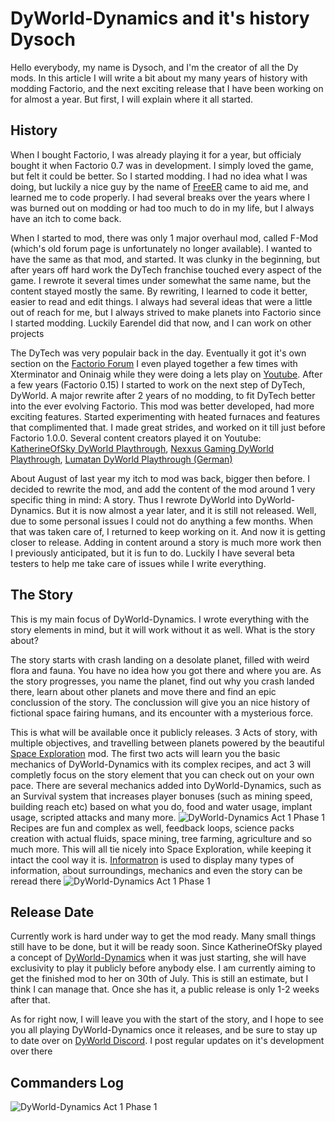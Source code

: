 # DyWorld-Dynamics and it's history <author>Dysoch</author>

Hello everybody, my name is Dysoch, and I'm the creator of all the Dy mods. In this article I will write a bit about my many years of history with modding Factorio, and the next exciting release that I have been working on for almost a year. But first, I will explain where it all started.

## History ##
When I bought Factorio, I was already playing it for a year, but officialy bought it when Factorio 0.7 was in development. I simply loved the game, but felt it could be better. So I started modding. I had no idea what I was doing, but luckily a nice guy by the name of [FreeER](https://forums.factorio.com/viewtopic.php?f=190&t=1568) came to aid me, and learned me to code properly. I had several breaks over the years where I was burned out on modding or had too much to do in my life, but I always have an itch to come back.

When I started to mod, there was only 1 major overhaul mod, called F-Mod (which's old forum page is unfortunately no longer available). I wanted to have the same as that mod, and started. It was clunky in the beginning, but after years off hard work the DyTech franchise touched every aspect of the game. I rewrote it several times under somewhat the same name, but the content stayed mostly the same. By rewriting, I learned to code it better, easier to read and edit things. I always had several ideas that were a little out of reach for me, but I always strived to make planets into Factorio since I started modding. Luckily Earendel did that now, and I can work on other projects

The DyTech was very populair back in the day. Eventually it got it's own section on the [Factorio Forum](https://forums.factorio.com/viewforum.php?f=190) I even played together a few times with Xterminator and Oninaig while they were doing a lets play on [Youtube](https://www.youtube.com/watch?v=RGuc-OVRE94). After a few years (Factorio 0.15) I started to work on the next step of DyTech, DyWorld. A major rewrite after 2 years of no modding, to fit DyTech better into the ever evolving Factorio. This mod was better developed, had more exciting features. Started experimenting with heated furnaces and features that complimented that. I made great strides, and worked on it till just before Factorio 1.0.0. Several content creators played it on Youtube:
[KatherineOfSky DyWorld Playthrough](https://www.youtube.com/playlist?list=PL4o6UvJIdPNqubR5oXdx9SqKFoYW_SL-q), 
[Nexxus Gaming DyWorld Playthrough](https://www.youtube.com/watch?v=Eqs8dakCzL8&list=PLXEOcXLt0r4RxjOgak-BRzO8PMoMnqnoy), 
[Lumatan DyWorld Playthrough (German)](https://www.youtube.com/watch?v=eH6lu5N-oPQ&list=PLEui1S1GUHOMKnVrLjgybKRKzBNMIHTfk)

About August of last year my itch to mod was back, bigger then before. I decided to rewrite the mod, and add the content of the mod around 1 very specific thing in mind: A story. Thus I rewrote DyWorld into DyWorld-Dynamics.
But it is now almost a year later, and it is still not released. Well, due to some personal issues I could not do anything a few months. When that was taken care of, I returned to keep working on it. And now it is getting closer to release. Adding in content around a story is much more work then I previously anticipated, but it is fun to do. Luckily I have several beta testers to help me take care of issues while I write everything.

## The Story ##

This is my main focus of DyWorld-Dynamics. I wrote everything with the story elements in mind, but it will work without it as well. What is the story about?

The story starts with crash landing on a desolate planet, filled with weird flora and fauna. You have no idea how you got there and where you are. As the story progresses, you name the planet, find out why you crash landed there, learn about other planets and move there and find an epic conclussion of the story. The conclussion will give you an nice history of fictional space fairing humans, and its encounter with a mysterious force.

This is what will be available once it publicly releases. 3 Acts of story, with multiple objectives, and travelling between planets powered by the beautiful [Space Exploration](https://mods.factorio.com/mod/space-exploration) mod. The first two acts will learn you the basic mechanics of DyWorld-Dynamics with its complex recipes, and act 3 will completly focus on the story element that you can check out on your own pace. There are several mechanics added into DyWorld-Dynamics, such as an Survival system that increases player bonuses (such as mining speed, building reach etc) based on what you do, food and water usage, implant usage, scripted attacks and many more.
![DyWorld-Dynamics Act 1 Phase 1](https://cdn.discordapp.com/attachments/471326116146184212/866260141732003840/Schermafdruk_2021-07-18_12.04.38.png)
Recipes are fun and complex as well, feedback loops, science packs creation with actual fluids, space mining, tree farming, agriculture and so much more. This will all tie nicely into Space Exploration, while keeping it intact the cool way it is.
[Informatron](https://mods.factorio.com/mod/informatron) is used to display many types of information, about surroundings, mechanics and even the story can be reread there
![DyWorld-Dynamics Act 1 Phase 1](https://cdn.discordapp.com/attachments/471326116146184212/866260121318719538/Schermafdruk_2021-07-18_12.06.33.png)

## Release Date ##

Currently work is hard under way to get the mod ready. Many small things still have to be done, but it will be ready soon. Since KatherineOfSky played a concept of [DyWorld-Dynamics](https://www.youtube.com/playlist?list=PL4o6UvJIdPNp1ca01l6rci52uIL6oWYWN) when it was just starting, she will have exclusivity to play it publicly before anybody else. I am currently aiming to get the finished mod to her on 30th of July. This is still an estimate, but I think I can manage that. Once she has it, a public release is only 1-2 weeks after that.

As for right now, I will leave you with the start of the story, and I hope to see you all playing DyWorld-Dynamics once it releases, and be sure to stay up to date over on [DyWorld Discord](https://discord.gg/yR5vBWy). I post regular updates on it's development over there

## Commanders Log ##

![DyWorld-Dynamics Act 1 Phase 1](https://cdn.discordapp.com/attachments/471326116146184212/866260144235741194/Schermafdruk_2021-07-18_12.05.21.png)
